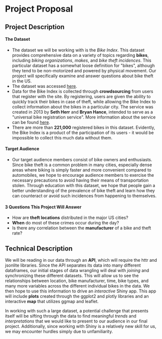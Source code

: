 # Project Proposal

## Project Description

#### The Dataset
-	The dataset we will be working with is the _Bike Index_. This dataset provides comprehensive data on a variety of topics regarding **bikes**, including *biking organizations*, *makes*, and *bike theft incidences*. This particular dataset has a somewhat loose definition for "bikes", although they tend to be non-motorized and powered by physical movement. Our project will specifically examine and answer questions about bike theft in the US.
- The dataset was accessed [here](https://bikeindex.org/documentation/api_v3#!/bikes/GET_version_bikes_id_format_get_0).
-	Data for the Bike Index is collected through **crowdsourcing** from users that register with the site. By registering, users are given the ability to quickly track their bikes in case of theft, while allowing the Bike Index to collect information about the bikes in a particular city. The service was created in 2013 by **Seth Herr** and **Bryan Hance**, intended to serve as a "universal bike registration service".  More information about the service can be found [here](https://bikeindex.org/about).
-	There are more than **221,000** registered bikes in this dataset. Evidently, the Bike Index is a product of the participation of its users - it would be impossible to collect this much data without them.

#### Target Audience
-	Our target audience members consist of bike owners and enthusiasts. Since bike theft is a common problem in many cities, especially dense areas where biking is simply faster and more convenient compared to automobiles, we hope to encourage audience members to exercise the necessary precautions to avoid having their means of transportation stolen. Through education with this dataset, we hope that people gain a better understanding of the prevalence of bike theft and learn how they can counteract or avoid such incidences from happening to themselves.

#### 3 Questions This Project Will Answer
-	How are **theft locations** distributed in the major US cities?
-	**When** do most of these crimes occur during the day?
-	Is there any correlation between the **manufacturer** of a bike and theft rate?




## Technical Description
We will be reading in our data through an **API**, which will require the httr and jsonlite libraries. Since the API separates its data into many different dataframes, our initial stages of data wrangling will deal with _joining_ and synchronizing these different datasets. This will allow us to see the relationships between location, bike manufacturer, time, bike types, and many more variables across the different individual bikes in the data. We then hope to use this information to drive an _interactive_ Shiny app. This app will include **plots** created through the ggplot2 and plotly libraries and an interactive **map** that utilizes ggmap and leaflet.

In working with such a large dataset, a potential challenge that presents itself will be sifting through the data  to find meaningful _trends_ and _interpretations_ that we would like to present to our audience in our final project. Additionally, since working with Shiny is a relatively new skill for us, we may encounter hurdles simply due to unfamiliarity.
